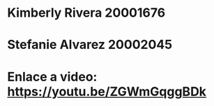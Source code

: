 # Kimberly Rivera 20001676
# Stefanie Alvarez 20002045
# Enlace a video: https://youtu.be/ZGWmGqggBDk

